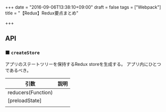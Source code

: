 +++
date = "2016-09-06T13:38:10+09:00"
draft = false
tags = ["Webpack"]
title = "【Redux】Redux要点まとめ"

+++


## API

### ■ `createStore`

アプリのステートツリーを保持するRedux storeを生成する。
アプリ内にひとつであるべき。


|引数|説明|
|---|---|
|reducers(Function)||
|[preloadState]||
|||

